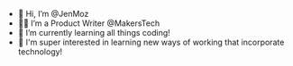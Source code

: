 - 👋 Hi, I’m @JenMoz
- ✍🏻 I’m a Product Writer @MakersTech
- 🌱 I’m currently learning all things coding!
- 💞️ I'm super interested in learning new ways of working that incorporate technology! 


<!---
JenMoz/JenMoz is a ✨ special ✨ repository because its `README.md` (this file) appears on your GitHub profile.
You can click the Preview link to take a look at your changes.
--->
